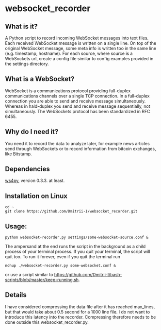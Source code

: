 # websocket\_recorder

## What is it?

A Python script to record incoming WebSocket messages into text files. Each received WebSocket message is written on a single line. On top of the original WebSocket message, some meta info is written too in the same line (e.g. timestamp, hostname). For each source, where source is a WebSockets url, create a config file similar to config examples provided in the settings directory.

## What is a WebSocket?
WebSocket is a communications protocol providing full-duplex communications channels over a single TCP connection. In a full-duplex connection you are able to send and receive message simultaneously. Whereas in hald-duplex you send and receive message sequentially, not simultaneously. The WebSockets protocol has been standardized in RFC 6455.


## Why do I need it?
You need it to record the data to analyze later, for example news articles send through WebSockets or to record information from bitcoin exchanges, like Bitstamp.

## Dependencies
[ws4py](https://ws4py.readthedocs.org/en/latest/), version 0.3.3. at least. 

## Installation on Linux
```
cd ~
git clone https://github.com/Dmitrii-I/websocket_recorder.git
```
## Usage: 
```
python websocket-recorder.py settings/some-websocket-source.conf &
```
The ampersand at the end runs the script in the background as a child process of your terminal process. If you quit your terminal, the script will quit too. To run it forever, even if you quit the terminal run 
```
nohup ./websocket-recorder.py some-websocket.conf &
```
or use a script similar to https://github.com/Dmitrii-I/bash-scripts/blob/master/keep-running.sh.

## Details
I have considered compressing the data file after it has reached max_lines, but that would take about 0.5 second for a 1000 line file.
I do not want to introduce this latency into the recorder. Compressing therefore needs to be done outside this websocket_recorder.py.

